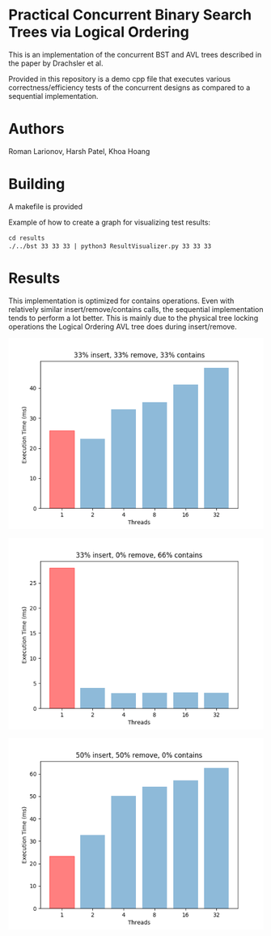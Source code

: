 
Practical Concurrent Binary Search Trees via Logical Ordering
=============================================================

This is an implementation of the concurrent BST and AVL trees described in the paper by Drachsler et al.

Provided in this repository is a demo cpp file that executes various correctness/efficiency tests of the concurrent designs as compared to a sequential implementation.

Authors
=======

Roman Larionov, Harsh Patel, Khoa Hoang

Building
========

A makefile is provided

Example of how to create a graph for visualizing test results:
```
cd results
./../bst 33 33 33 | python3 ResultVisualizer.py 33 33 33
```

Results
=======

This implementation is optimized for contains operations. Even with relatively similar insert/remove/contains calls, the sequential implementation tends to perform a lot better. This is mainly due to the physical tree locking operations the Logical Ordering AVL tree does during insert/remove.

![alt text](results/33_33_33.png)

![alt text](results/33_0_66.png)

![alt text](results/50_50_0.png)
